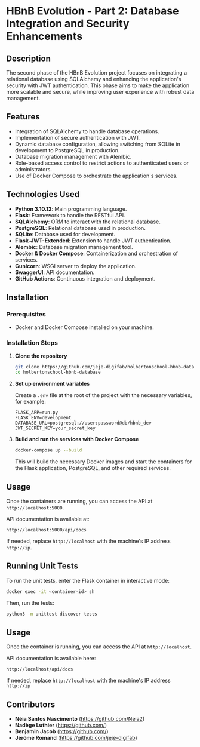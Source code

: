 # HBnB Evolution - Part 2: Database Integration and Security Enhancements

## Description

The second phase of the HBnB Evolution project focuses on integrating a relational database using SQLAlchemy and enhancing the application's security with JWT authentication. This phase aims to make the application more scalable and secure, while improving user experience with robust data management.

## Features

- Integration of SQLAlchemy to handle database operations.
- Implementation of secure authentication with JWT.
- Dynamic database configuration, allowing switching from SQLite in development to PostgreSQL in production.
- Database migration management with Alembic.
- Role-based access control to restrict actions to authenticated users or administrators.
- Use of Docker Compose to orchestrate the application's services.

## Technologies Used

- **Python 3.10.12**: Main programming language.
- **Flask**: Framework to handle the RESTful API.
- **SQLAlchemy**: ORM to interact with the relational database.
- **PostgreSQL**: Relational database used in production.
- **SQLite**: Database used for development.
- **Flask-JWT-Extended**: Extension to handle JWT authentication.
- **Alembic**: Database migration management tool.
- **Docker & Docker Compose**: Containerization and orchestration of services.
- **Gunicorn**: WSGI server to deploy the application.
- **SwaggerUI**: API documentation.
- **GitHub Actions**: Continuous integration and deployment.

## Installation

### Prerequisites

- Docker and Docker Compose installed on your machine.

### Installation Steps

1. **Clone the repository**

    ```sh
    git clone https://github.com/jeje-digifab/holbertonschool-hbnb-database.git
    cd holbertonschool-hbnb-database
    ```

2. **Set up environment variables**

    Create a `.env` file at the root of the project with the necessary variables, for example:
    
    ```env
    FLASK_APP=run.py
    FLASK_ENV=development
    DATABASE_URL=postgresql://user:password@db/hbnb_dev
    JWT_SECRET_KEY=your_secret_key
    ```

3. **Build and run the services with Docker Compose**

    ```sh
    docker-compose up --build
    ```

    This will build the necessary Docker images and start the containers for the Flask application, PostgreSQL, and other required services.

## Usage

Once the containers are running, you can access the API at `http://localhost:5000`.

API documentation is available at:

`http://localhost:5000/api/docs`

If needed, replace `http://localhost` with the machine's IP address `http://ip`.

## Running Unit Tests

To run the unit tests, enter the Flask container in interactive mode:

```sh
docker exec -it <container-id> sh
```

Then, run the tests:
```sh
python3 -m unittest discover tests
```

## Usage

Once the container is running, you can access the API at `http://localhost`.

API documentation is available here:

`http://localhost/api/docs`

If needed, replace `http://localhost` with the machine's IP address `http://ip`

## Contributors

- **Néia Santos Nascimento** (https://github.com/Neia2)
- **Nadège Luthier** (https://github.com/)
- **Benjamin Jacob** (https://github.com/)
- **Jérôme Romand** (https://github.com/jeje-digifab)